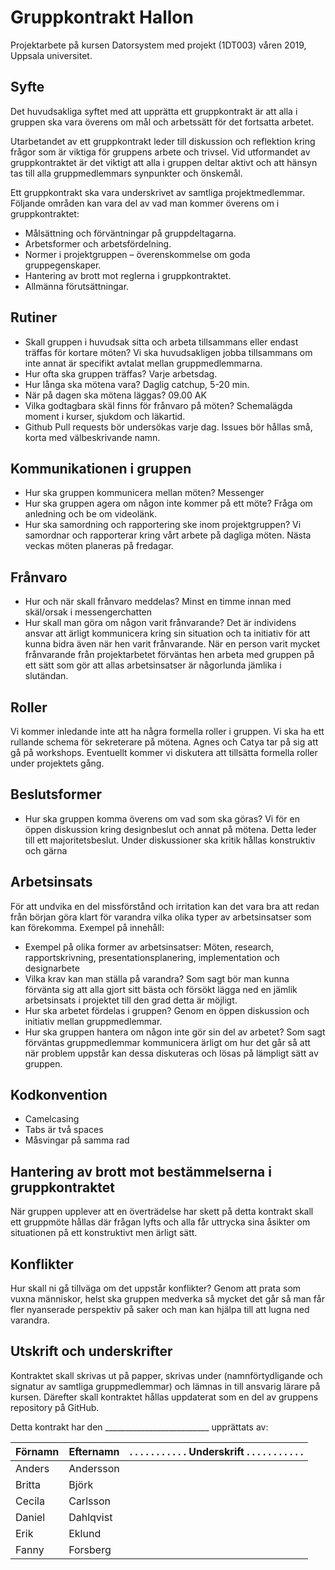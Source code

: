 # Gruppkontrakt Hallon

Projektarbete på kursen Datorsystem med projekt (1DT003)
våren 2019, Uppsala universitet.

## Syfte

Det huvudsakliga syftet med att upprätta ett gruppkontrakt är att alla i gruppen
ska vara överens om mål och arbetssätt för det fortsatta arbetet.

Utarbetandet av ett gruppkontrakt leder till diskussion och reflektion kring
frågor som är viktiga för gruppens arbete och trivsel. Vid utformandet av
gruppkontraktet är det viktigt att alla i gruppen deltar aktivt och att hänsyn
tas till alla gruppmedlemmars synpunkter och önskemål.

Ett gruppkontrakt ska vara underskrivet av samtliga projektmedlemmar. Följande
områden kan vara del av vad man kommer överens om i gruppkontraktet:

- Målsättning och förväntningar på gruppdeltagarna.
- Arbetsformer och arbetsfördelning.
- Normer i projektgruppen – överenskommelse om goda gruppegenskaper.
- Hantering av brott mot reglerna i gruppkontraktet.
- Allmänna förutsättningar.

## Rutiner

- Skall gruppen i huvudsak sitta och arbeta tillsammans eller endast träffas för
  kortare möten?
  Vi ska huvudsakligen jobba tillsammans om inte annat är specifikt avtalat mellan gruppmedlemmarna.
- Hur ofta ska gruppen träffas?
  Varje arbetsdag.
- Hur långa ska mötena vara?
  Daglig catchup, 5-20 min.
- När på dagen ska mötena läggas?
  09.00 AK
- Vilka godtagbara skäl finns för frånvaro på möten?
  Schemalägda moment i kurser, sjukdom och läkartid.
- Github
  Pull requests bör undersökas varje dag. Issues bör hållas små, korta med välbeskrivande namn.
## Kommunikationen i gruppen

- Hur ska gruppen kommunicera mellan möten?
  Messenger
- Hur ska gruppen agera om någon inte kommer på ett möte?
  Fråga om anledning och be om videolänk.  
- Hur ska samordning och rapportering ske inom projektgruppen?
  Vi samordnar och rapporterar kring vårt arbete på dagliga möten. Nästa veckas möten planeras på fredagar.
## Frånvaro

- Hur och när skall frånvaro meddelas?
  Minst en timme innan med skäl/orsak i messengerchatten
- Hur skall man göra om någon varit frånvarande?
  Det är individens ansvar att ärligt kommunicera kring sin situation och ta initiativ för att kunna bidra även när hen varit frånvarande.
  När en person varit mycket frånvarande från projektarbetet förväntas hen arbeta med gruppen på ett sätt som gör att allas arbetsinsatser är någorlunda jämlika i slutändan.

## Roller

  Vi kommer inledande inte att ha några formella roller i gruppen. Vi ska ha ett rullande schema för sekreterare på mötena. Agnes och Catya tar på sig att gå på workshops. Eventuellt kommer vi diskutera att tillsätta formella roller under projektets gång.

## Beslutsformer

- Hur ska gruppen komma överens om vad som ska göras?
  Vi för en öppen diskussion kring designbeslut och annat på mötena. Detta leder till ett majoritetsbeslut. Under diskussioner ska kritik hållas konstruktiv och gärna

## Arbetsinsats

För att undvika en del missförstånd och irritation kan det vara bra att redan
från början göra klart för varandra vilka olika typer av arbetsinsatser som kan
förekomma. Exempel på innehåll:

- Exempel på olika former av arbetsinsatser:
  Möten, research, rapportskrivning, presentationsplanering, implementation och designarbete
- Vilka krav kan man ställa på varandra?
  Som sagt bör man kunna förvänta sig att alla gjort sitt bästa och försökt lägga ned en jämlik arbetsinsats i projektet till den grad detta är möjligt.
- Hur ska arbetet fördelas i gruppen?
  Genom en öppen diskussion och initiativ mellan gruppmedlemmar.  
- Hur ska gruppen hantera om någon inte gör sin del av arbetet?
  Som sagt förväntas gruppmedlemmar kommunicera ärligt om hur det går så att när problem uppstår kan dessa diskuteras och lösas på lämpligt sätt av gruppen.
  
## Kodkonvention

- Camelcasing
- Tabs är två spaces
- Måsvingar på samma rad

## Hantering av brott mot bestämmelserna i gruppkontraktet

När gruppen upplever att en överträdelse har skett på detta kontrakt skall ett gruppmöte hållas där frågan lyfts och alla får uttrycka sina åsikter om situationen på ett konstruktivt men ärligt sätt.

## Konflikter

Hur skall ni gå tillväga om det uppstår konflikter?
Genom att prata som vuxna människor, helst ska gruppen medverka så mycket det går så man får fler nyanserade perspektiv på saker och man kan hjälpa till att lugna ned varandra.

## Utskrift och underskrifter

Kontraktet skall skrivas ut på papper, skrivas under (namnförtydligande och
signatur av samtliga gruppmedlemmar) och lämnas in till ansvarig lärare på
kursen. Därefter skall kontraktet hållas uppdaterat som en del av gruppens
repository på GitHub.

Detta kontrakt har den __________________________ upprättats av:


Förnamn | Efternamn | . . . . . . . . . . . Underskrift . . . . . . . . . . .
--------|-----------|------------
Anders  | Andersson |
Britta  | Björk     |
Cecila  | Carlsson  |
Daniel  | Dahlqvist |
Erik    | Eklund    |
Fanny   | Forsberg  |
